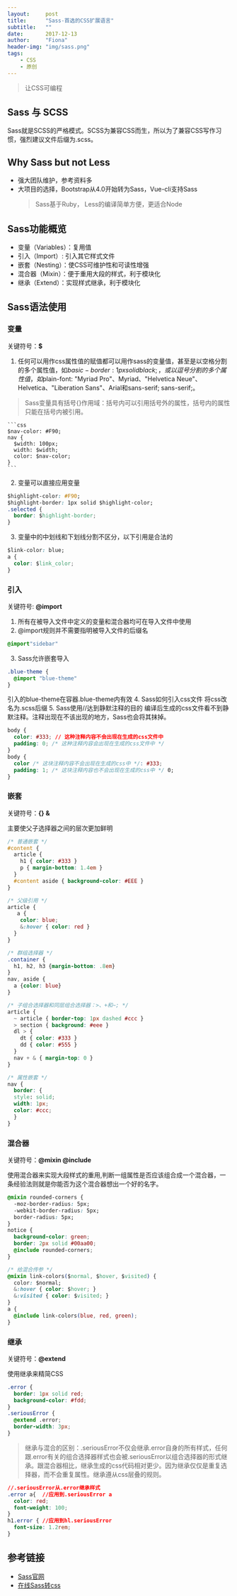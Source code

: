 ```yaml
---
layout:     post
title:      "Sass-首选的CSS扩展语言"
subtitle:   ""
date:       2017-12-13
author:     "Fiona"
header-img: "img/sass.png"
tags:
    - CSS
    - 原创
---
```


> 让CSS可编程

## Sass 与 SCSS  
Sass就是SCSS的严格模式。SCSS为兼容CSS而生，所以为了兼容CSS写作习惯，强烈建议文件后缀为.scss。

## Why **Sass** but not **Less**
- 强大团队维护，参考资料多
- 大项目的选择，Bootstrap从4.0开始转为Sass，Vue-cli支持Sass
  > Sass基于Ruby， Less的编译简单方便，更适合Node

## Sass功能概览
- 变量（Variables）：复用值
- 引入（Import）: 引入其它样式文件
- 嵌套（Nesting）：使CSS可维护性和可读性增强
- 混合器（Mixin）：便于重用大段的样式，利于模块化
- 继承（Extend）：实现样式继承，利于模块化

## Sass语法使用

### 变量
关键符号：**$**  
1. 任何可以用作css属性值的赋值都可以用作sass的变量值，甚至是以空格分割的多个属性值，如$basic-border: 1px solid black;，或以逗号分割的多个属性值，如$plain-font: "Myriad Pro"、Myriad、"Helvetica Neue"、Helvetica、"Liberation Sans"、Arial和sans-serif; sans-serif;。  
> Sass变量具有括号{}作用域：括号内可以引用括号外的属性，括号内的属性只能在括号内被引用。

    ```css
    $nav-color: #F90;
    nav {
      $width: 100px;
      width: $width;
      color: $nav-color;
    }
    ```
2. 变量可以直接应用变量
```css
$highlight-color: #F90;
$highlight-border: 1px solid $highlight-color;
.selected {
  border: $highlight-border;
}
```  
3. 变量中的中划线和下划线分割不区分，以下引用是合法的
```css
$link-color: blue;
a {
  color: $link_color;
}
```

### 引入
关键符号:  **@import**
1. 所有在被导入文件中定义的变量和混合器均可在导入文件中使用
2. @import规则并不需要指明被导入文件的后缀名
```css
@import"sidebar"
```
3. Sass允许嵌套导入
```css
.blue-theme {
  @import "blue-theme"
}
```
引入的blue-theme在容器.blue-theme内有效
4. Sass如何引入css文件
将css改名为.scss后缀
5. Sass使用//达到静默注释的目的
编译后生成的css文件看不到静默注释。注释出现在不该出现的地方，Sass也会将其抹掉。
```css
body {
  color: #333; // 这种注释内容不会出现在生成的css文件中
  padding: 0; /* 这种注释内容会出现在生成的css文件中 */
}
body {
  color /* 这块注释内容不会出现在生成的css中 */: #333;
  padding: 1; /* 这块注释内容也不会出现在生成的css中 */ 0;
}
```


### 嵌套
关键符号：**{} &**

主要使父子选择器之间的层次更加鲜明
```css
/* 普通嵌套 */
#content {
  article {
    h1 { color: #333 }
    p { margin-bottom: 1.4em }
  }
  #content aside { background-color: #EEE }
}

/* 父级引用 */
article {
   a {
    color: blue;
    &:hover { color: red }
  }
}

/* 群组选择器 */
.container {
  h1, h2, h3 {margin-bottom: .8em}
}
nav, aside {
  a {color: blue}
}

/* 子组合选择器和同层组合选择器：>、+和~; */
article {
  ~ article { border-top: 1px dashed #ccc }
  > section { background: #eee }
  dl > {
    dt { color: #333 }
    dd { color: #555 }
  }
  nav + & { margin-top: 0 }
}

/* 属性嵌套 */
nav {
  border: {
  style: solid;
  width: 1px;
  color: #ccc;
  }
}
```

### 混合器
关键符号：**@mixin @include**

使用混合器来实现大段样式的重用,判断一组属性是否应该组合成一个混合器，一条经验法则就是你能否为这个混合器想出一个好的名字。

```css
@mixin rounded-corners {
  -moz-border-radius: 5px;
  -webkit-border-radius: 5px;
  border-radius: 5px;
}
notice {
  background-color: green;
  border: 2px solid #00aa00;
  @include rounded-corners;
}

/* 给混合传参 */
@mixin link-colors($normal, $hover, $visited) {
  color: $normal;
  &:hover { color: $hover; }
  &:visited { color: $visited; }
}
a {
  @include link-colors(blue, red, green);
}
```

### 继承
关键符号：**@extend**

使用继承来精简CSS

```css
.error {
  border: 1px solid red;
  background-color: #fdd;
}
.seriousError {
  @extend .error;
  border-width: 3px;
}
```

> 继承与混合的区别：.seriousError不仅会继承.error自身的所有样式，任何跟.error有关的组合选择器样式也会被.seriousError以组合选择器的形式继承。跟混合器相比，继承生成的css代码相对更少。因为继承仅仅是重复选择器，而不会重复属性。继承遵从css层叠的规则。

```css
//.seriousError从.error继承样式
.error a{  //应用到.seriousError a
  color: red;
  font-weight: 100;
}
h1.error { //应用到hl.seriousError
  font-size: 1.2rem;
}
```
## 参考链接 
- [Sass官网](https://www.sass.hk/)
- [在线Sass转css](https://www.sassmeister.com/)